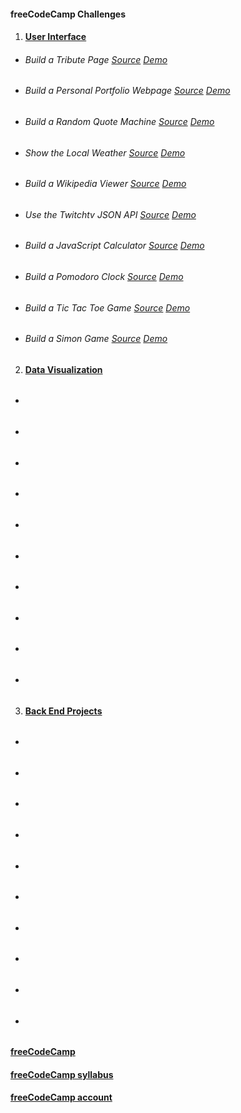 #### freeCodeCamp Challenges

1. #### [User Interface](./01-front-end-cert/)
  * ###### Build a Tribute Page [Source](./01-front-end-cert/01-tribute-page/) [Demo](https://codepen.io/TdMichael/full/jVGGoX)
  * ###### Build a Personal Portfolio Webpage [Source](./01-front-end-cert/02-personal-portfolio-page/) [Demo](https://codepen.io/TdMichael/full/pNdVbg)
  * ###### Build a Random Quote Machine [Source](./01-front-end-cert/03-random-quote-machine/) [Demo](https://codepen.io/TdMichael/full/pRGVWw)
  * ###### Show the Local Weather [Source](./01-front-end-cert/04-local-weather-app/) [Demo](https://codepen.io/TdMichael/full/oYKBEy)
  * ###### Build a Wikipedia Viewer [Source](./01-front-end-cert/05-wikipedia-viewer/) [Demo](https://codepen.io/TdMichael/full/ZBgMZq)
  * ###### Use the Twitchtv JSON API [Source](./01-front-end-cert/06-twitch.tv-json-api/) [Demo](https://codepen.io/TdMichael/full/pRWbew)
  * ###### Build a JavaScript Calculator [Source](./01-front-end-cert/07-javascript-calculator/) [Demo](https://codepen.io/TdMichael/full/gLerPy)
  * ###### Build a Pomodoro Clock [Source](./01-front-end-cert/08-pomodoro-clock/) [Demo](https://codepen.io/TdMichael/full/EZwKev)
  * ###### Build a Tic Tac Toe Game [Source](./01-front-end-cert/09-tic-tac-toe/) [Demo](https://codepen.io/TdMichael/full/wgrGOv)
  * ###### Build a Simon Game [Source](./01-front-end-cert/10-simon-game/) [Demo](https://codepen.io/TdMichael/full/jyGrry)

2. #### [Data Visualization](./02-data-vis-cert/)
  * ###### [](./02-data-vis-cert/)
  * ###### [](./02-data-vis-cert/)
  * ###### [](./02-data-vis-cert/)
  * ###### [](./02-data-vis-cert/)
  * ###### [](./02-data-vis-cert/)
  * ###### [](./02-data-vis-cert/)
  * ###### [](./02-data-vis-cert/)
  * ###### [](./02-data-vis-cert/)
  * ###### [](./02-data-vis-cert/)
  * ###### [](./02-data-vis-cert/)
3. #### [Back End Projects](./03-back-end-cert/)
  * ###### [](./03-back-end-cert/)
  * ###### [](./03-back-end-cert/)
  * ###### [](./03-back-end-cert/)
  * ###### [](./03-back-end-cert/)
  * ###### [](./03-back-end-cert/)
  * ###### [](./03-back-end-cert/)
  * ###### [](./03-back-end-cert/)
  * ###### [](./03-back-end-cert/)
  * ###### [](./03-back-end-cert/)
  * ###### [](./03-back-end-cert/)

#### [freeCodeCamp](https://www.freecodecamp.org/)
#### [freeCodeCamp syllabus](https://www.freecodecamp.org/map)
#### [freeCodeCamp account](https://www.freecodecamp.org/michaeltd)
